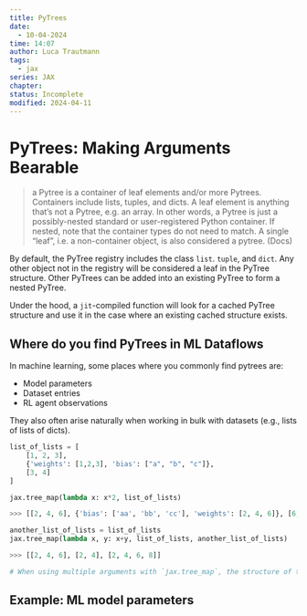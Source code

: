 ```yaml
---
title: PyTrees
date:
  - 10-04-2024
time: 14:07
author: Luca Trautmann
tags:
  - jax
series: JAX
chapter: 
status: Incomplete
modified: 2024-04-11
---
```

# PyTrees: Making Arguments Bearable

> a Pytree is a container of leaf elements and/or more Pytrees. Containers include lists, tuples, and dicts. A leaf element is anything that’s not a Pytree, e.g. an array. In other words, a Pytree is just a possibly-nested standard or user-registered Python container. If nested, note that the container types do not need to match. A single “leaf”, i.e. a non-container object, is also considered a pytree. (Docs)

By default, the PyTree registry includes the class `list`. `tuple`, and `dict`. Any other object not in the registry will be considered a leaf in the PyTree structure. Other PyTrees can be added into an existing PyTree to form a nested PyTree. 

Under the hood, a `jit`-compiled function will look for a cached PyTree structure and use it in the case where an existing cached structure exists. 

## Where do you find PyTrees in ML Dataflows
In machine learning, some places where you commonly find pytrees are:

- Model parameters
- Dataset entries
- RL agent observations 

They also often arise naturally when working in bulk with datasets (e.g., lists of lists of dicts).

```python
list_of_lists = [
    [1, 2, 3],
    {'weights': [1,2,3], 'bias': ["a", "b", "c"]},
    [3, 4]
]

jax.tree_map(lambda x: x*2, list_of_lists)

>>> [[2, 4, 6], {'bias': ['aa', 'bb', 'cc'], 'weights': [2, 4, 6]}, [6, 8]]

another_list_of_lists = list_of_lists
jax.tree_map(lambda x, y: x+y, list_of_lists, another_list_of_lists)

>>> [[2, 4, 6], [2, 4], [2, 4, 6, 8]]

# When using multiple arguments with `jax.tree_map`, the structure of the inputs must exactly match. That is, lists must have the same number of elements, dicts must have the same keys, etc.
```


## Example: ML model parameters

